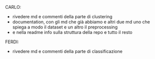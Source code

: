 CARLO:
- rivedere md e commenti della parte di clustering
- documentation, con gli md che già abbiamo e altri due md uno che spiega a modo il dataset e un altro il preprocessing
- e nella readme info sulla struttura della repo e tutto il resto

FERDI:
- rivedere md e commenti della parte di classificazione